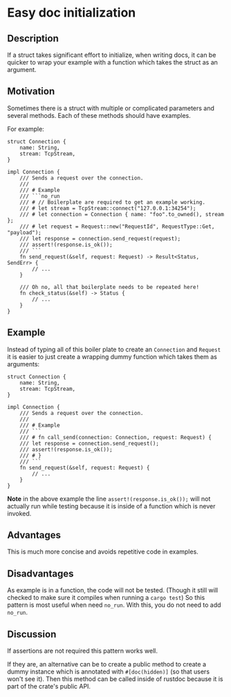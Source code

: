 # Easy doc initialization

## Description

If a struct takes significant effort to initialize, when writing docs, it can be quicker to wrap your example with a
function which takes the struct as an argument.

## Motivation

Sometimes there is a struct with multiple or complicated parameters and several methods.
Each of these methods should have examples.

For example:

```rust,ignore
struct Connection {
    name: String,
    stream: TcpStream,
}

impl Connection {
    /// Sends a request over the connection.
    ///
    /// # Example
    /// ```no_run
    /// # // Boilerplate are required to get an example working.
    /// # let stream = TcpStream::connect("127.0.0.1:34254");
    /// # let connection = Connection { name: "foo".to_owned(), stream };
    /// # let request = Request::new("RequestId", RequestType::Get, "payload");
    /// let response = connection.send_request(request);
    /// assert!(response.is_ok());
    /// ```
    fn send_request(&self, request: Request) -> Result<Status, SendErr> {
        // ...
    }

    /// Oh no, all that boilerplate needs to be repeated here!
    fn check_status(&self) -> Status {
        // ...
    }
}
```

## Example

Instead of typing all of this boiler plate to create an `Connection` and `Request` it is easier to just create a wrapping dummy function which takes them as arguments:

```rust,ignore
struct Connection {
    name: String,
    stream: TcpStream,
}

impl Connection {
    /// Sends a request over the connection.
    ///
    /// # Example
    /// ```
    /// # fn call_send(connection: Connection, request: Request) {
    /// let response = connection.send_request();
    /// assert!(response.is_ok());
    /// # }
    /// ```
    fn send_request(&self, request: Request) {
        // ...
    }
}
```

**Note** in the above example the line `assert!(response.is_ok());` will not actually run while testing because it is inside of a function which is never invoked.

## Advantages

This is much more concise and avoids repetitive code in examples.

## Disadvantages

As example is in a function, the code will not be tested. (Though it still will checked to make sure it compiles when running a `cargo test`)
So this pattern is most useful when need `no_run`. With this, you do not need to add `no_run`.

## Discussion

If assertions are not required this pattern works well.

If they are, an alternative can be to create a public method to create a dummy instance which is annotated with `#[doc(hidden)]` (so that users won't see it).
Then this method can be called inside of rustdoc because it is part of the crate's public API.
